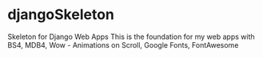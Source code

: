 # djangoSkeleton
Skeleton for Django Web Apps
This is the foundation for my web apps with BS4, MDB4, Wow - Animations on Scroll, Google Fonts, FontAwesome
